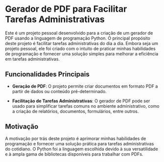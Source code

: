 # Gerador de PDF para Facilitar Tarefas Administrativas

Este é um projeto pessoal desenvolvido para a criação de um gerador de PDF usando a linguagem de programação Python. O principal propósito deste projeto é facilitar tarefas administrativas do dia a dia. Embora seja um projeto pessoal, ele foi criado com o intuito de praticar minhas habilidades de programação e fornecer uma solução simples para melhorar a eficiência em tarefas administrativas.

## Funcionalidades Principais

- **Geração de PDF**: O projeto permite criar documentos em formato PDF a partir de dados ou conteúdo pré-determinado.

- **Facilitação de Tarefas Administrativas**: O gerador de PDF pode ser usado para simplificar tarefas comuns no ambiente administrativo, como a criação de relatórios, documentos, formulários, entre outros.

## Motivação

A motivação por trás deste projeto é aprimorar minhas habilidades de programação e fornecer uma solução prática para tarefas administrativas do cotidiano. O Python foi a linguagem escolhida devido à sua versatilidade e à ampla gama de bibliotecas disponíveis para trabalhar com PDFs.
